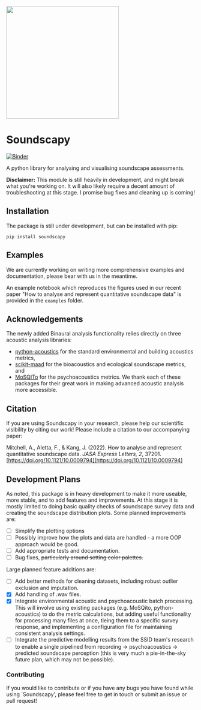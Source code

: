 <img src="https://raw.githubusercontent.com/MitchellAcoustics/Soundscapy/main/LightLogo.png" width="300">

# Soundscapy

[![Binder](https://mybinder.org/badge_logo.svg)](https://mybinder.org/v2/gh/MitchellAcoustics/Soundscapy/main?labpath=examples%2FHowToAnalyseAndRepresentSoundscapes.ipynb) 

A python library for analysing and visualising soundscape assessments. 

**Disclaimer:** This module is still heavily in development, and might break what you're working on. It will also likely require a decent amount of troubleshooting at this stage. I promise bug fixes and cleaning up is coming!

## Installation

The package is still under development, but can be installed with pip:

```
pip install soundscapy
```

## Examples

We are currently working on writing more comprehensive examples and documentation, please bear with us in the meantime. 

An example notebook which reproduces the figures used in our recent paper "How to analyse and represent quantitative soundscape data" is provided in the `examples` folder.

## Acknowledgements

The newly added Binaural analysis functionality relies directly on three acoustic analysis libraries: 
 * [python-acoustics](https://github.com/python-acoustics/python-acoustics) for the standard environmental and building acoustics metrics, 
 * [scikit-maad](https://github.com/scikit-maad/scikit-maad) for the bioacoustics and ecological soundscape metrics, and
 * [MoSQITo](https://github.com/Eomys/MoSQITo) for the psychoacoustics metrics. We thank each of these packages for their great work in making advanced acoustic analysis more accessible.

## Citation

If you are using Soundscapy in your research, please help our scientific visibility by citing our work! Please include a citation to our accompanying paper:

Mitchell, A., Aletta, F., & Kang, J. (2022). How to analyse and represent quantitative soundscape data. *JASA Express Letters, 2*, 37201. [https://doi.org/10.1121/10.0009794](https://doi.org/10.1121/10.0009794)


<!---
Bibtex:
```
@Article{Mitchell2022How,
  author         = {Mitchell, Andrew and Aletta, Francesco and Kang, Jian},
  journal        = {JASA Express Letters},
  title          = {How to analyse and represent quantitative soundscape data},
  year           = {2022},
  number         = {3},
  pages          = {037201},
  volume         = {2},
  doi            = {10.1121/10.0009794},
  eprint         = {https://doi.org/10.1121/10.0009794},
}

```
--->

## Development Plans

As noted, this package is in heavy development to make it more useable, more stable, and to add features and improvements. At this stage it is mostly limited to doing basic quality checks of soundscape survey data and creating the soundscape distribution plots. Some planned improvements are:

 - [ ] Simplify the plotting options
 - [ ] Possibly improve how the plots and data are handled - a more OOP approach would be good.
 - [ ] Add appropriate tests and documentation.
 - [ ] Bug fixes, ~~particularly around setting color palettes.~~

Large planned feature additions are:

 - [ ] Add better methods for cleaning datasets, including robust outlier exclusion and imputation.
 - [x] Add handling of .wav files.
 - [x] Integrate environmental acoustic and psychoacoustic batch processing. This will involve using existing packages (e.g. MoSQito, python-acoustics) to do the metric calculations, but adding useful functionality for processing many files at once, tieing them to a specific survey response, and implementing a configuration file for maintaining consistent analysis settings.
 - [ ] Integrate the predictive modelling results from the SSID team's research to enable a single pipelined from recording -> psychoacoustics -> predicted soundscape perception (this is very much a pie-in-the-sky future plan, which may not be possible).

### Contributing

If you would like to contribute or if you have any bugs you have found while using `Soundscapy', please feel free to get in touch or submit an issue or pull request!
